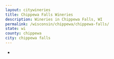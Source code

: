 ```yaml
---
layout: citywineries
title: Chippewa Falls Wineries
description: Wineries in Chippewa Falls, WI
permalink: /wisconsin/chippewa/chippewa-falls/
state: wi
county: chippewa
city: chippewa falls
---
```

-
